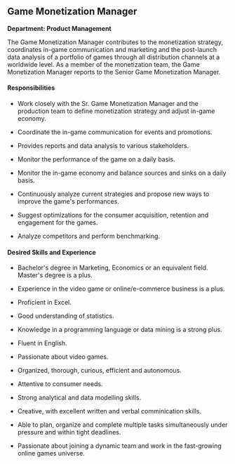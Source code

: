 ## Game Monetization Manager

**Department: Product Management**

The Game Monetization Manager contributes to the monetization strategy, coordinates in-game communication and marketing and the post-launch data analysis of a portfolio of games through all distribution channels at a worldwide level. As a member of the monetization team, the Game Monetization Manager reports to the Senior Game Monetization Manager.

#### Responsibilities

- Work closely with the Sr. Game Monetization Manager and the production team to define monetization strategy and adjust in-game economy.

- Coordinate the in-game communication for events and promotions.

- Provides reports and data analysis to various stakeholders.

- Monitor the performance of the game on a daily basis.

- Monitor the in-game economy and balance sources and sinks on a daily basis.

- Continuously analyze current strategies and propose new ways to improve the game's performances.

- Suggest optimizations for the consumer acquisition, retention and engagement for the games.

- Analyze competitors and perform benchmarking.

#### Desired Skills and Experience

- Bachelor's degree in Marketing, Economics or an equivalent field. Master's degree is a plus.

- Experience in the video game or online/e-commerce business is a plus.

- Proficient in Excel.

- Good understanding of statistics.

- Knowledge in a programming language or data mining is a strong plus.

- Fluent in English.

- Passionate about video games.

- Organized, thorough, curious, efficient and autonomous.

- Attentive to consumer needs.

- Strong analytical and data modelling skills.

- Creative, with excellent written and verbal comminication skills.

- Able to plan, organize and complete multiple tasks simultaneously under pressure and within tight deadlines.

- Passionate about joining a dynamic team and work in the fast-growing online games universe.
